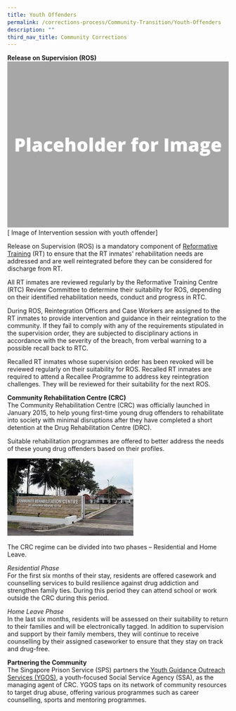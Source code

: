 ```yaml
---
title: Youth Offenders
permalink: /corrections-process/Community-Transition/Youth-Offenders
description: ""
third_nav_title: Community Corrections
---
```

**Release on Supervision (ROS)**<br>
![](/images/Placeholder%20for%20Image.png)
[ Image of Intervention session with youth offender]

Release on Supervision (ROS) is a mandatory component of [Reformative Training](/corrections-process/prison-regime/reformative-training) (RT) to ensure that the RT inmates' rehabilitation needs are addressed and are well reintegrated before they can be considered for discharge from RT. 

All RT inmates are reviewed regularly by the Reformative Training Centre (RTC) Review Committee to determine their suitability for ROS, depending on their identified rehabilitation needs, conduct and progress in RTC.

During ROS, Reintegration Officers and Case Workers are assigned to the RT inmates to provide intervention and guidance in their reintegration to the community. If they fail to comply with any of the requirements stipulated in the supervision order, they are subjected to disciplinary actions in accordance with the severity of the breach, from verbal warning to a possible recall back to RTC.

Recalled RT inmates whose supervision order has been revoked will be reviewed regularly on their suitability for ROS. Recalled RT inmates are required to attend a Recallee Programme to address key reintegration challenges. They will be reviewed for their suitability for the next ROS.

**Community Rehabilitation Centre (CRC)**<br>
The Community Rehabilitation Centre (CRC) was officially launched in January 2015, to help young first-time young drug offenders to rehabilitate into society with minimal disruptions after they have completed a short detention at the Drug Rehabilitation Centre (DRC). 

Suitable rehabilitation programmes are offered to better address the needs of these young drug offenders based on their profiles.

![](/images/Rehabilitation/CRC.jpg)

The CRC regime can be divided into two phases – Residential and Home Leave.

*Residential Phase* <br>
For the first six months of their stay, residents are offered casework and counselling services to build resilience against drug addiction and strengthen family ties. During this period they can attend school or work outside the CRC during this period. 

*Home Leave Phase* <br>
In the last six months, residents will be assessed on their suitability to return to their families and will be electronically tagged. In addition to supervision and support by their family members, they will continue to receive counselling by their assigned caseworker to ensure that they stay on track and drug-free. 

**Partnering the Community**<br>
The Singapore Prison Service (SPS) partners the [Youth Guidance Outreach Services (YGOS)](https://www.ygos.sg/), a youth-focused Social Service Agency (SSA), as the managing agent of CRC. YGOS taps on its network of community resources to target drug abuse, offering various programmes such as career counselling, sports and mentoring programmes.